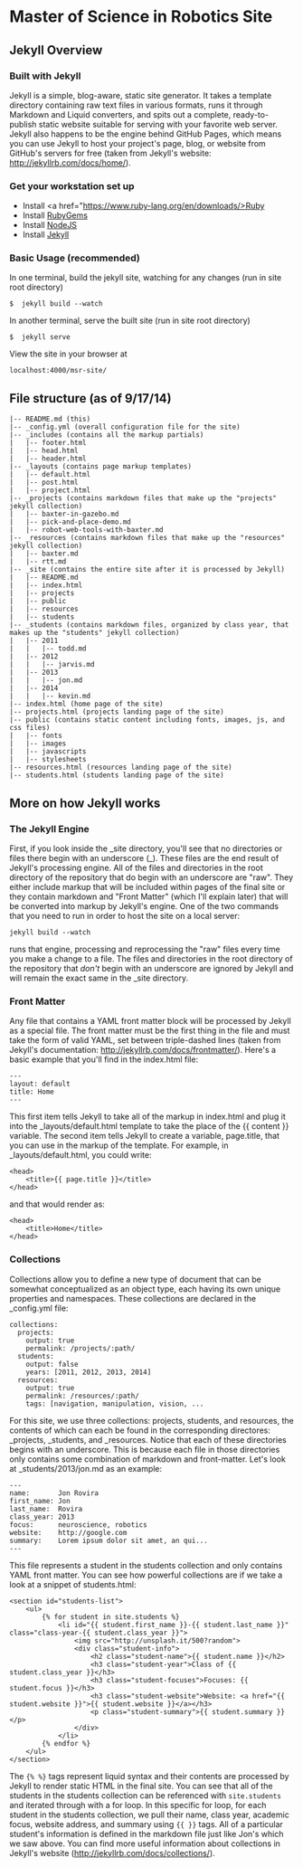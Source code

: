 # Master of Science in Robotics Site



## Jekyll Overview

### Built with Jekyll
Jekyll is a simple, blog-aware, static site generator. It takes a template directory containing raw text files in various formats, runs it through Markdown and Liquid converters, and spits out a complete, ready-to-publish static website suitable for serving with your favorite web server. Jekyll also happens to be the engine behind GitHub Pages, which means you can use Jekyll to host your project's page, blog, or website from GitHub's servers for free (taken from Jekyll's website: http://jekyllrb.com/docs/home/).

### Get your workstation set up
* Install <a href="https://www.ruby-lang.org/en/downloads/>Ruby</a>
* Install <a href="rubygems.org/pages/download">RubyGems</a>
* Install <a href="nodejs.org">NodeJS</a>
* Install <a href="jekyllrb.com/docs/installation">Jekyll</a>

### Basic Usage (recommended)
In one terminal, build the jekyll site, watching for any changes (run in site root directory)
```
$  jekyll build --watch
```
In another terminal, serve the built site (run in site root directory)
```
$  jekyll serve
```
View the site in your browser at
```
localhost:4000/msr-site/
```



## File structure (as of 9/17/14)
```
|-- README.md (this)
|-- _config.yml (overall configuration file for the site)
|-- _includes (contains all the markup partials)
|   |-- footer.html
|   |-- head.html
|   |-- header.html
|-- _layouts (contains page markup templates)
|   |-- default.html
|   |-- post.html
|   |-- project.html
|-- _projects (contains markdown files that make up the "projects" jekyll collection)
|   |-- baxter-in-gazebo.md
|   |-- pick-and-place-demo.md
|   |-- robot-web-tools-with-baxter.md
|-- _resources (contains markdown files that make up the "resources" jekyll collection)
|   |-- baxter.md
|   |-- rtt.md
|-- _site (contains the entire site after it is processed by Jekyll)
|   |-- README.md
|   |-- index.html
|   |-- projects
|   |-- public
|   |-- resources
|   |-- students
|-- _students (contains markdown files, organized by class year, that makes up the "students" jekyll collection)
|   |-- 2011
|   |   |-- todd.md
|   |-- 2012
|   |   |-- jarvis.md
|   |-- 2013
|   |   |-- jon.md
|   |-- 2014
|   |   |-- kevin.md
|-- index.html (home page of the site)
|-- projects.html (projects landing page of the site)
|-- public (contains static content including fonts, images, js, and css files)
|   |-- fonts
|   |-- images
|   |-- javascripts
|   |-- stylesheets
|-- resources.html (resources landing page of the site)
|-- students.html (students landing page of the site)
```



## More on how Jekyll works

### The Jekyll Engine
First, if you look inside the \_site directory, you'll see that no directories or files there begin with an underscore (\_). These files are the end result of Jekyll's processing engine. All of the files and directories in the root directory of the repository that do begin with an underscore are "raw". They either include markup that will be included within pages of the final site or they contain markdown and "Front Matter" (which I'll explain later) that will be converted into markup by Jekyll's engine. One of the two commands that you need to run in order to host the site on a local server:
```
jekyll build --watch
``` 
runs that engine, processing and reprocessing the "raw" files every time you make a change to a file. The files and directories in the root directory of the repository that _don't_ begin with an underscore are ignored by Jekyll and will remain the exact same in the _site directory.

### Front Matter
Any file that contains a YAML front matter block will be processed by Jekyll as a special file. The front matter must be the first thing in the file and must take the form of valid YAML, set between triple-dashed lines (taken from Jekyll's documentation: http://jekyllrb.com/docs/frontmatter/). Here's a basic example that you'll find in the index.html file:
```
---
layout: default
title: Home
---
```
This first item tells Jekyll to take all of the markup in index.html and plug it into the _layouts/default.html template to take the place of the {{ content }} variable.
The second item tells Jekyll to create a variable, page.title, that you can use in the markup of the template. For example, in _layouts/default.html, you could write:
```
<head>
	<title>{{ page.title }}</title>
</head>
```
and that would render as:
```
<head>
	<title>Home</title>
</head>
```

### Collections
Collections allow you to define a new type of document that can be somewhat conceptualized as an object type, each having its own unique properties and namespaces. These collections are declared in the _config.yml file:
```
collections:
  projects:
    output: true
    permalink: /projects/:path/
  students:
    output: false
    years: [2011, 2012, 2013, 2014]
  resources:
    output: true
    permalink: /resources/:path/
    tags: [navigation, manipulation, vision, ...
```
For this site, we use three collections: projects, students, and resources, the contents of which can each be found in the corresponding directores: _projects, _students, and _resources. Notice that each of these directories begins with an underscore. This is because each file in those directories only contains some combination of markdown and front-matter. Let's look at _students/2013/jon.md as an example:
```
---
name:       Jon Rovira
first_name: Jon
last_name:  Rovira
class_year: 2013
focus:      neuroscience, robotics
website:    http://google.com
summary:    Lorem ipsum dolor sit amet, an qui...
---
```
This file represents a student in the students collection and only contains YAML front matter. You can see how powerful collections are if we take a look at a snippet of students.html:
```
<section id="students-list">
	<ul>
		{% for student in site.students %}
			<li id="{{ student.first_name }}-{{ student.last_name }}" class="class-year-{{ student.class_year }}">
				<img src="http://unsplash.it/500?random">
				<div class="student-info">
					<h2 class="student-name">{{ student.name }}</h2>
					<h3 class="student-year">Class of {{ student.class_year }}</h3>
					<h3 class="student-focuses">Focuses: {{ student.focus }}</h3>
					<h3 class="student-website">Website: <a href="{{ student.website }}">{{ student.website }}</a></h3>
					<p class="student-summary">{{ student.summary }}</p>
				</div>
			</li>
		{% endfor %}
	</ul>
</section>
```
The ```{% %}``` tags represent liquid syntax and their contents are processed by Jekyll to render static HTML in the final site. You can see that all of the students in the students collection can be referenced with ```site.students``` and iterated through with a for loop. In this specific for loop, for each student in the students collection, we pull their name, class year, academic focus, website address, and summary using ```{{ }}``` tags. All of a particular student's information is defined in the markdown file just like Jon's which we saw above. You can find more useful information about collections in Jekyll's website (http://jekyllrb.com/docs/collections/).



